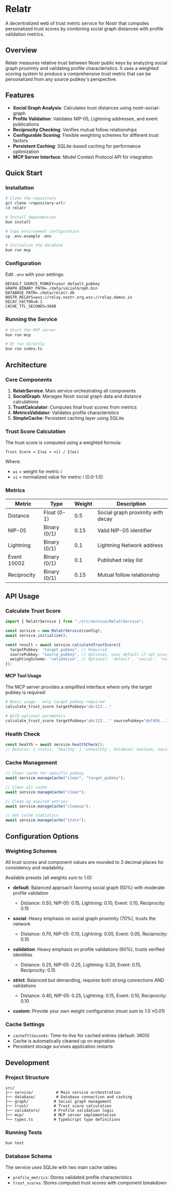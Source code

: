 # Relatr

A decentralized web of trust metric service for Nostr that computes personalized trust scores by combining social graph distances with profile validation metrics.

## Overview

Relatr measures relative trust between Nostr public keys by analyzing social graph proximity and validating profile characteristics. It uses a weighted scoring system to produce a comprehensive trust metric that can be personalized from any source pubkey's perspective.

## Features

- **Social Graph Analysis**: Calculates trust distances using nostr-social-graph
- **Profile Validation**: Validates NIP-05, Lightning addresses, and event publications
- **Reciprocity Checking**: Verifies mutual follow relationships
- **Configurable Scoring**: Flexible weighting schemes for different trust factors
- **Persistent Caching**: SQLite-based caching for performance optimization
- **MCP Server Interface**: Model Context Protocol API for integration

## Quick Start

### Installation

```bash
# Clone the repository
git clone <repository-url>
cd relatr

# Install dependencies
bun install

# Copy environment configuration
cp .env.example .env

# Initialize the database
bun run mcp
```

### Configuration

Edit `.env` with your settings:

```env
DEFAULT_SOURCE_PUBKEY=your_default_pubkey
GRAPH_BINARY_PATH=./data/socialGraph.bin
DATABASE_PATH=./data/relatr.db
NOSTR_RELAYS=wss://relay.nostr.org,wss://relay.damus.io
DECAY_FACTOR=0.1
CACHE_TTL_SECONDS=3600
```

### Running the Service

```bash
# Start the MCP server
bun run mcp

# Or run directly
bun run index.ts
```

## Architecture

### Core Components

1. **RelatrService**: Main service orchestrating all components
2. **SocialGraph**: Manages Nostr social graph data and distance calculations
3. **TrustCalculator**: Computes final trust scores from metrics
4. **MetricsValidator**: Validates profile characteristics
5. **SimpleCache**: Persistent caching layer using SQLite

### Trust Score Calculation

The trust score is computed using a weighted formula:

```
Trust Score = Σ(wi × vi) / Σ(wi)
```

Where:

- `wi` = weight for metric i
- `vi` = normalized value for metric i (0.0-1.0)

### Metrics

| Metric      | Type         | Weight | Description                       |
| ----------- | ------------ | ------ | --------------------------------- |
| Distance    | Float (0-1)  | 0.5    | Social graph proximity with decay |
| NIP-05      | Binary (0/1) | 0.15   | Valid NIP-05 identifier           |
| Lightning   | Binary (0/1) | 0.1    | Lightning Network address         |
| Event 10002 | Binary (0/1) | 0.1    | Published relay list              |
| Reciprocity | Binary (0/1) | 0.15   | Mutual follow relationship        |

## API Usage

### Calculate Trust Score

```typescript
import { RelatrService } from "./src/service/RelatrService";

const service = new RelatrService(config);
await service.initialize();

const result = await service.calculateTrustScore({
  targetPubkey: "target_pubkey", // Required
  sourcePubkey: "source_pubkey", // Optional, uses default if not provided
  weightingScheme: "validation", // Optional: 'default', 'social', 'validation', 'strict'
});
```

#### MCP Tool Usage

The MCP server provides a simplified interface where only the target pubkey is required:

```bash
# Basic usage - only target pubkey required
calculate_trust_score targetPubkey="abc123..."

# With optional parameters
calculate_trust_score targetPubkey="abc123..." sourcePubkey="def456..." weightingScheme="validation"
```

### Health Check

```typescript
const health = await service.healthCheck();
// Returns: { status: 'healthy' | 'unhealthy', database: boolean, socialGraph: boolean }
```

### Cache Management

```typescript
// Clear cache for specific pubkey
await service.manageCache("clear", "target_pubkey");

// Clear all cache
await service.manageCache("clear");

// Clean up expired entries
await service.manageCache("cleanup");

// Get cache statistics
await service.manageCache("stats");
```

## Configuration Options

### Weighting Schemes

All trust scores and component values are rounded to 3 decimal places for consistency and readability.

Available presets (all weights sum to 1.0):

- **default**: Balanced approach favoring social graph (50%) with moderate profile validation
  - Distance: 0.50, NIP-05: 0.15, Lightning: 0.10, Event: 0.10, Reciprocity: 0.15

- **social**: Heavy emphasis on social graph proximity (70%), trusts the network
  - Distance: 0.70, NIP-05: 0.10, Lightning: 0.05, Event: 0.05, Reciprocity: 0.10

- **validation**: Heavy emphasis on profile validations (60%), trusts verified identities
  - Distance: 0.25, NIP-05: 0.25, Lightning: 0.20, Event: 0.15, Reciprocity: 0.15

- **strict**: Balanced but demanding, requires both strong connections AND validations
  - Distance: 0.40, NIP-05: 0.25, Lightning: 0.15, Event: 0.10, Reciprocity: 0.10

- **custom**: Provide your own weight configuration (must sum to 1.0 ±0.01)

### Cache Settings

- `cacheTtlSeconds`: Time-to-live for cached entries (default: 3600)
- Cache is automatically cleaned up on expiration
- Persistent storage survives application restarts

## Development

### Project Structure

```
src/
├── service/          # Main service orchestration
├── database/         # Database connection and caching
├── graph/           # Social graph management
├── trust/           # Trust score calculation
├── validators/      # Profile validation logic
├── mcp/             # MCP server implementation
└── types.ts         # TypeScript type definitions
```

### Running Tests

```bash
bun test
```

### Database Schema

The service uses SQLite with two main cache tables:

- `profile_metrics`: Stores validated profile characteristics
- `trust_scores`: Stores computed trust scores with component breakdown
